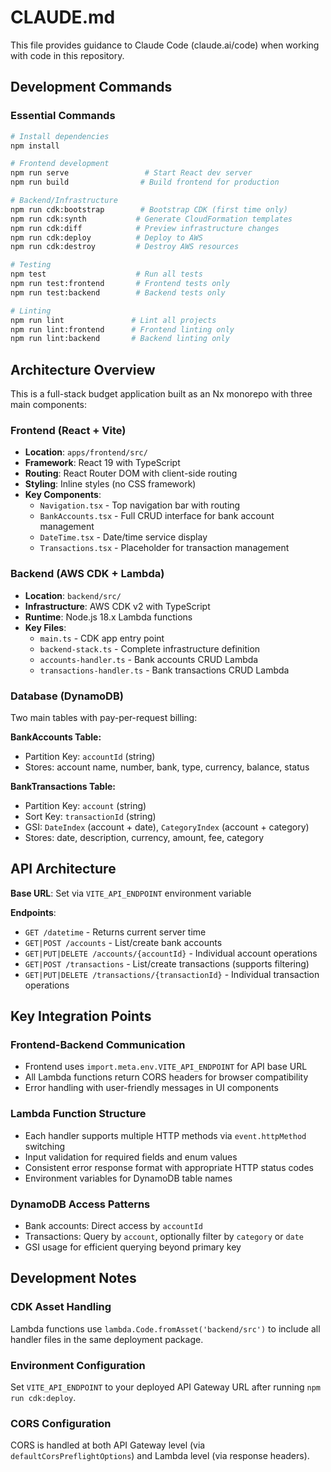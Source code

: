 # CLAUDE.md

This file provides guidance to Claude Code (claude.ai/code) when working with code in this repository.

## Development Commands

### Essential Commands
```bash
# Install dependencies
npm install

# Frontend development
npm run serve                 # Start React dev server
npm run build                # Build frontend for production

# Backend/Infrastructure
npm run cdk:bootstrap        # Bootstrap CDK (first time only)
npm run cdk:synth           # Generate CloudFormation templates
npm run cdk:diff            # Preview infrastructure changes
npm run cdk:deploy          # Deploy to AWS
npm run cdk:destroy         # Destroy AWS resources

# Testing
npm test                    # Run all tests
npm run test:frontend       # Frontend tests only
npm run test:backend        # Backend tests only

# Linting
npm run lint               # Lint all projects
npm run lint:frontend      # Frontend linting only
npm run lint:backend       # Backend linting only
```

## Architecture Overview

This is a full-stack budget application built as an Nx monorepo with three main components:

### Frontend (React + Vite)
- **Location**: `apps/frontend/src/`
- **Framework**: React 19 with TypeScript
- **Routing**: React Router DOM with client-side routing
- **Styling**: Inline styles (no CSS framework)
- **Key Components**:
  - `Navigation.tsx` - Top navigation bar with routing
  - `BankAccounts.tsx` - Full CRUD interface for bank account management
  - `DateTime.tsx` - Date/time service display
  - `Transactions.tsx` - Placeholder for transaction management

### Backend (AWS CDK + Lambda)
- **Location**: `backend/src/`
- **Infrastructure**: AWS CDK v2 with TypeScript
- **Runtime**: Node.js 18.x Lambda functions
- **Key Files**:
  - `main.ts` - CDK app entry point
  - `backend-stack.ts` - Complete infrastructure definition
  - `accounts-handler.ts` - Bank accounts CRUD Lambda
  - `transactions-handler.ts` - Bank transactions CRUD Lambda

### Database (DynamoDB)
Two main tables with pay-per-request billing:

**BankAccounts Table:**
- Partition Key: `accountId` (string)
- Stores: account name, number, bank, type, currency, balance, status

**BankTransactions Table:**
- Partition Key: `account` (string)
- Sort Key: `transactionId` (string)
- GSI: `DateIndex` (account + date), `CategoryIndex` (account + category)
- Stores: date, description, currency, amount, fee, category

## API Architecture

**Base URL**: Set via `VITE_API_ENDPOINT` environment variable

**Endpoints**:
- `GET /datetime` - Returns current server time
- `GET|POST /accounts` - List/create bank accounts
- `GET|PUT|DELETE /accounts/{accountId}` - Individual account operations
- `GET|POST /transactions` - List/create transactions (supports filtering)
- `GET|PUT|DELETE /transactions/{transactionId}` - Individual transaction operations

## Key Integration Points

### Frontend-Backend Communication
- Frontend uses `import.meta.env.VITE_API_ENDPOINT` for API base URL
- All Lambda functions return CORS headers for browser compatibility
- Error handling with user-friendly messages in UI components

### Lambda Function Structure
- Each handler supports multiple HTTP methods via `event.httpMethod` switching
- Input validation for required fields and enum values
- Consistent error response format with appropriate HTTP status codes
- Environment variables for DynamoDB table names

### DynamoDB Access Patterns
- Bank accounts: Direct access by `accountId`
- Transactions: Query by `account`, optionally filter by `category` or `date`
- GSI usage for efficient querying beyond primary key

## Development Notes

### CDK Asset Handling
Lambda functions use `lambda.Code.fromAsset('backend/src')` to include all handler files in the same deployment package.

### Environment Configuration
Set `VITE_API_ENDPOINT` to your deployed API Gateway URL after running `npm run cdk:deploy`.

### CORS Configuration
CORS is handled at both API Gateway level (via `defaultCorsPreflightOptions`) and Lambda level (via response headers).